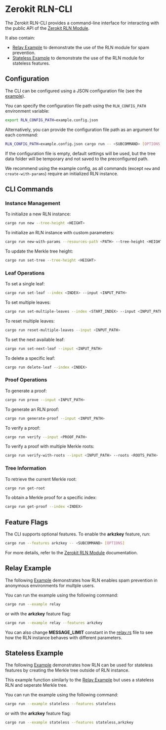 # Zerokit RLN-CLI

The Zerokit RLN-CLI provides a command-line interface for interacting with the public API of the [Zerokit RLN Module](../rln/README.md).

It also contain:

+ [Relay Example](#relay-example) to demonstrate the use of the RLN module for spam prevention.
+ [Stateless Example](#stateless-example) to demonstrate the use of the RLN module for stateless features.

## Configuration

The CLI can be configured using a JSON configuration file (see the [example](example.config.json)).

You can specify the configuration file path using the `RLN_CONFIG_PATH` environment variable:

```bash
export RLN_CONFIG_PATH=example.config.json
```

Alternatively, you can provide the configuration file path as an argument for each command:

```bash
RLN_CONFIG_PATH=example.config.json cargo run -- <SUBCOMMAND> [OPTIONS]
```

If the configuration file is empty, default settings will be used, but the tree data folder will be temporary and not saved to the preconfigured path.

We recommend using the example config, as all commands (except `new` and `create-with-params`) require an initialized RLN instance.

## CLI Commands

### Instance Management

To initialize a new RLN instance:

```bash
cargo run new --tree-height <HEIGHT>
```

To initialize an RLN instance with custom parameters:

```bash
cargo run new-with-params --resources-path <PATH> --tree-height <HEIGHT>
```

To update the Merkle tree height:

```bash
cargo run set-tree --tree-height <HEIGHT>
```

### Leaf Operations

To set a single leaf:

```bash
cargo run set-leaf --index <INDEX> --input <INPUT_PATH>
```

To set multiple leaves:

```bash
cargo run set-multiple-leaves --index <START_INDEX> --input <INPUT_PATH>
```

To reset multiple leaves:

```bash
cargo run reset-multiple-leaves --input <INPUT_PATH>
```

To set the next available leaf:

```bash
cargo run set-next-leaf --input <INPUT_PATH>
```

To delete a specific leaf:

```bash
cargo run delete-leaf --index <INDEX>
```

### Proof Operations

To generate a proof:

```bash
cargo run prove --input <INPUT_PATH>
```

To generate an RLN proof:

```bash
cargo run generate-proof --input <INPUT_PATH>
```

To verify a proof:

```bash
cargo run verify --input <PROOF_PATH>
```

To verify a proof with multiple Merkle roots:

```bash
cargo run verify-with-roots --input <INPUT_PATH> --roots <ROOTS_PATH>
```

### Tree Information

To retrieve the current Merkle root:

```bash
cargo run get-root
```

To obtain a Merkle proof for a specific index:

```bash
cargo run get-proof --index <INDEX>
```

## Feature Flags

The CLI supports optional features. To enable the **arkzkey** feature, run:

```bash
cargo run --features arkzkey -- <SUBCOMMAND> [OPTIONS]
```

For more details, refer to the [Zerokit RLN Module](../rln/README.md) documentation.

## Relay Example

The following [Example](src/examples/relay.rs) demonstrates how RLN enables spam prevention in anonymous environments for multple users.

You can run the example using the following command:

```bash
cargo run --example relay
```

or with the **arkzkey** feature flag:

```bash
cargo run --example relay --features arkzkey
```

You can also change **MESSAGE_LIMIT** constant in the [relay.rs](src/examples/relay.rs) file to see how the RLN instance behaves with different parameters.

## Stateless Example

The following [Example](src/examples/stateless.rs) demonstrates how RLN can be used for stateless features by creating the Merkle tree outside of RLN instance.

This example function similarly to the [Relay Example](#relay-example) but uses a stateless RLN and seperate Merkle tree.

You can run the example using the following command:

```bash
cargo run --example stateless --features stateless
```

or with the **arkzkey** feature flag:

```bash
cargo run --example stateless --features stateless,arkzkey
```
